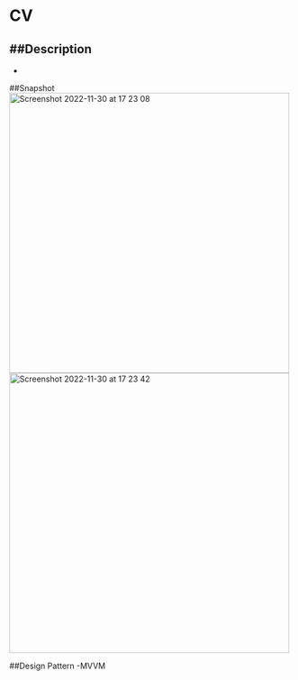 #  CV 

##Description
-  
- 

##Snapshot
<img width="497" alt="Screenshot 2022-11-30 at 17 23 08" src="https://user-images.githubusercontent.com/16906501/204824874-60db3100-3579-480b-81ac-2b1db7cbcf1f.png">
<img width="497" alt="Screenshot 2022-11-30 at 17 23 42" src="https://user-images.githubusercontent.com/16906501/204824890-a1eae70b-c2b3-496f-a0f6-a1aa9856ae22.png">


##Design Pattern 
-MVVM
